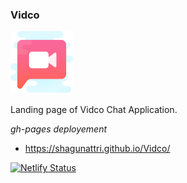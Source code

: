 ### Vidco

![Vidco logo](images/logo.png)

Landing page of Vidco Chat Application. 

*gh-pages deployement*
- https://shagunattri.github.io/Vidco/

[![Netlify Status](https://api.netlify.com/api/v1/badges/864a1f7f-735c-4365-89da-090f22c8b2d7/deploy-status)](https://app.netlify.com/sites/vidcoapp/deploys)